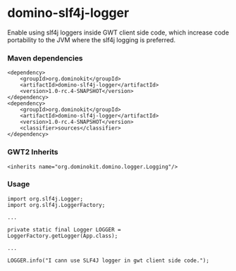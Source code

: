 # domino-slf4j-logger
Enable using slf4j loggers inside GWT client side code, which increase code portability to the JVM where the slf4j logging is preferred.

### Maven dependencies

```
<dependency>
    <groupId>org.dominokit</groupId>
    <artifactId>domino-slf4j-logger</artifactId>
    <version>1.0-rc.4-SNAPSHOT</version>
</dependency>
<dependency>
    <groupId>org.dominokit</groupId>
    <artifactId>domino-slf4j-logger</artifactId>
    <version>1.0-rc.4-SNAPSHOT</version>
    <classifier>sources</classifier>
</dependency>
```

### GWT2 Inherits

```
<inherits name="org.dominokit.domino.logger.Logging"/>
```

### Usage


```
import org.slf4j.Logger;
import org.slf4j.LoggerFactory;

...

private static final Logger LOGGER = LoggerFactory.getLogger(App.class);

...

LOGGER.info("I cann use SLF4J logger in gwt client side code.");
```



